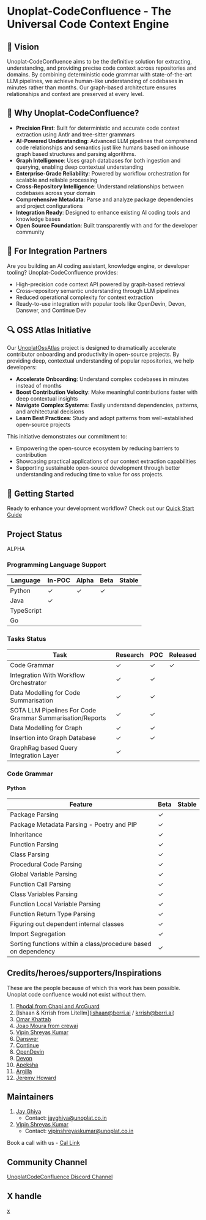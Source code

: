 # Unoplat-CodeConfluence - The Universal Code Context Engine

## 🎯 Vision

Unoplat-CodeConfluence aims to be the definitive solution for extracting, understanding, and providing precise code context across repositories and domains. By combining deterministic code grammar with state-of-the-art LLM pipelines, we achieve human-like understanding of codebases in minutes rather than months. Our graph-based architecture ensures relationships and context are preserved at every level.

## 🌟 Why Unoplat-CodeConfluence?

- **Precision First**: Built for deterministic and accurate code context extraction using Antlr and tree-sitter grammars
- **AI-Powered Understanding**: Advanced LLM pipelines that comprehend code relationships and semantics just like humans based on inhouse graph based structures and parsing algorithms.
- **Graph Intelligence**: Uses graph databases for both ingestion and querying, enabling deep contextual understanding
- **Enterprise-Grade Reliability**: Powered by workflow orchestration for scalable and reliable processing
- **Cross-Repository Intelligence**: Understand relationships between codebases across your domain
- **Comprehensive Metadata**: Parse and analyze package dependencies and project configurations
- **Integration Ready**: Designed to enhance existing AI coding tools and knowledge bases
- **Open Source Foundation**: Built transparently with and for the developer community


## 🤝 For Integration Partners

Are you building an AI coding assistant, knowledge engine, or developer tooling? Unoplat-CodeConfluence provides:

- High-precision code context API powered by graph-based retrieval
- Cross-repository semantic understanding through LLM pipelines
- Reduced operational complexity for context extraction
- Ready-to-use integration with popular tools like OpenDevin, Devon, Danswer, and Continue Dev

## 🔍 OSS Atlas Initiative

Our [UnoplatOssAtlas](https://github.com/unoplat/unoplat-oss-atlas/tree/main) project is designed to dramatically accelerate contributor onboarding and productivity in open-source projects. By providing deep, contextual understanding of popular repositories, we help developers:

- **Accelerate Onboarding**: Understand complex codebases in minutes instead of months
- **Boost Contribution Velocity**: Make meaningful contributions faster with deep contextual insights
- **Navigate Complex Systems**: Easily understand dependencies, patterns, and architectural decisions
- **Learn Best Practices**: Study and adopt patterns from well-established open-source projects

This initiative demonstrates our commitment to:

- Empowering the open-source ecosystem by reducing barriers to contribution
- Showcasing practical applications of our context extraction capabilities
- Supporting sustainable open-source development through better understanding and reducing time to value for oss projects.

## 🚀 Getting Started

Ready to enhance your development workflow? Check out our [Quick Start Guide](https://unoplat.github.io/unoplat-code-confluence/docs/quickstart/how-to-run)

## Project Status

ALPHA

### Programming Language Support

| Language | In-POC | Alpha | Beta | Stable |
|----------|---------|-------|------|---------|
| Python   | ✓       | ✓     | ✓    |         |
| Java     | ✓       |       |      |         |
| TypeScript |       |       |      |         |
| Go       |       |       |      |         |

### Tasks Status

| Task                                  | Research | POC | Released |
|---------------------------------------|----------|-----|----------|
| Code Grammar                          | ✓        | ✓   | ✓        |
| Integration With Workflow Orchestrator | ✓        | ✓   |          |
| Data Modelling for Code Summarisation | ✓        | ✓   |          |
| SOTA LLM Pipelines For Code Grammar Summarisation/Reports       | ✓        | ✓   |          |
| Data Modelling for Graph             | ✓        | ✓   |          |
| Insertion into Graph Database                   | ✓        | ✓   |          |
| GraphRag based Query Integration Layer                  | ✓        |    |          |


### Code Grammar

#### Python

| Feature                          | Beta | Stable |
|----------------------------------|------|---------|
| Package Parsing                  | ✓    |        |
| Package Metadata Parsing - Poetry and PIP | ✓    |        |
| Inheritance                      | ✓    |        |
| Function Parsing                 | ✓    |        |
| Class Parsing                    | ✓    |        |
| Procedural Code Parsing          | ✓    |        |
| Global Variable Parsing          | ✓    |        |
| Function Call Parsing            | ✓    |        |
| Class Variables Parsing          | ✓    |        |
| Function Local Variable Parsing  | ✓    |        |
| Function Return Type Parsing     | ✓    |        |
| Figuring out dependent internal classes | ✓    |        |
| Import Segregation              | ✓    |        |
| Sorting functions within a class/procedure based on dependency | ✓    |        |

## Credits/heroes/supporters/Inspirations

These are the people because of which this work has been possible. Unoplat code confluence would not exist without them.
1. [Phodal from Chapi and ArcGuard](https://github.com/phodal)
2. [Ishaan & Krrish from Litellm](ishaan@berri.ai / krrish@berri.ai)
3. [Omar Khattab](https://omarkhattab.com/)
3. [Joao Moura from crewai](https://github.com/joaomdmoura)
4. [Vipin Shreyas Kumar](https://github.com/vipinshreyaskumar)
5. [Danswer](https://www.danswer.ai/)
6. [Continue](https://www.continue.dev/)
7. [OpenDevin](https://github.com/OpenDevin/OpenDevin)
8. [Devon](https://github.com/entropy-research/Devon)
7. [Apeksha](https://github.com/apekshamehta)
8. [Argilla](https://argilla.io/)
9. [Jeremy Howard](https://www.linkedin.com/in/howardjeremy)

## Maintainers

1. [Jay Ghiya](https://github.com/JayGhiya)
    - Contact: jayghiya@unoplat.co.in
2. [Vipin Shreyas Kumar](https://github.com/vipinshreyaskumar)
    - Contact: vipinshreyaskumar@unoplat.co.in
  
Book a call with us - [Cal Link](https://cal.com/jay-ghiya/15min)
  
## Community Channel

[UnoplatCodeConfluence Discord Channel](https://discord.com/channels/1131597983058755675/1169968780953260106) 
  
## X handle
[x](https://x.com/unoplatio)

